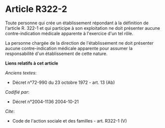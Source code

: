 # Article R322-2

Toute personne qui crée un établissement répondant à la définition de l'article R. 322-1 et qui participe à son exploitation
ne doit présenter aucune contre-indication médicale apparente à l'exercice d'un tel rôle. 

La personne chargée de la direction de l'établissement ne doit présenter aucune contre-indication médicale apparente pour
assumer la responsabilité d'un établissement de cette nature.

**Liens relatifs à cet article**

_Anciens textes_:

  - Décret n°72-990 du 23 octobre 1972 - art. 13 (Ab)

_Codifié par_:

  - Décret n°2004-1136 2004-10-21

_Cite_:

  - Code de l'action sociale et des familles - art. R322-1 (V)
